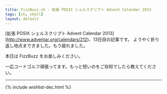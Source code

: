 ```yaml
---
title: FizzBuzz.sh - 拡張 POSIX シェルスクリプト Advent Calendar 2013
tags: [sh, shell]
layout: default
---
```


[拡張 POSIX シェルスクリプト Advent Calendar 2013]
(http://www.adventar.org/calendars/212)、13日目の記事です。
ようやく折り返し地点まできました。もう疲れました。

本日は FizzBuzz をお楽しみください。

<script src="https://gist.github.com/fumiyas/4705576.js"></script>

一応コードゴルフ頑張ってます。もっと短いのをご存知でしたら教えてください。

* * *

{% include wishlist-dec.html %}

